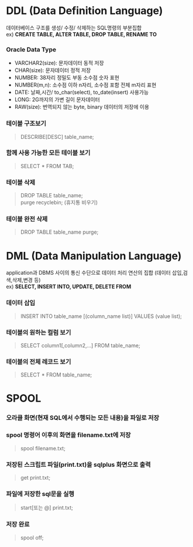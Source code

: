 # DDL (Data Definition Language)

데이터베이스 구조를 생성/ 수정/ 삭제하는 SQL명령의 부분집합<br>
ex) **CREATE TABLE, ALTER TABLE, DROP TABLE, RENAME TO**

### Oracle Data Type

- VARCHAR2(size): 문자데이터 동적 저장
- CHAR(size): 문자데이터 정적 저장
- NUMBER: 38자리 정밀도 부동 소수점 숫자 표현
- NUMBER(m,n): 소수점 이하 n자리, 소수점 포함 전체 m자리 표현
- DATE: 날짜,시간/ to_char(select), to_date(insert) 사용가능
- LONG: 2G까지의 가변 길이 문자데이터
- RAW(size): 번역되지 않는 byte, binary 데이터의 저장에 이용

### 테이블 구조보기
> DESCRIBE[DESC] table_name;

### 함께 사용 가능한 모든 테이블 보기
> SELECT * FROM TAB;

### 테이블 삭제
> DROP TABLE table_name;<br>
  purge recyclebin; (휴지통 비우기)

### 테이블 완전 삭제
> DROP TABLE table_name purge;

# DML (Data Manipulation Language)
application과 DBMS 사이의 통신 수단으로 데이터 처리 연산의 집합 (데이터 삽입,검색,삭제,변경 등)<br>
ex) **SELECT, INSERT INTO, UPDATE, DELETE FROM**

### 데이터 삽입
> INSERT INTO table_name [(column_name list)] VALUES (value list);

### 테이블의 원하는 컬럼 보기
> SELECT column1[,column2,...] FROM table_name;

### 테이블의 전체 레코드 보기
> SELECT * FROM table_name;

# SPOOL
### 오라클 화면(현재 SQL에서 수행되는 모든 내용)을 파일로 저장

### spool 명령어 이후의 화면을 filename.txt에 저장
> spool filename.txt;

### 저장된 스크립트 파일(print.txt)을 sqlplus 화면으로 출력
> get print.txt;

### 파일에 저장한 sql문을 실행
> start[또는 @] print.txt;

### 저장 완료
> spool off;
